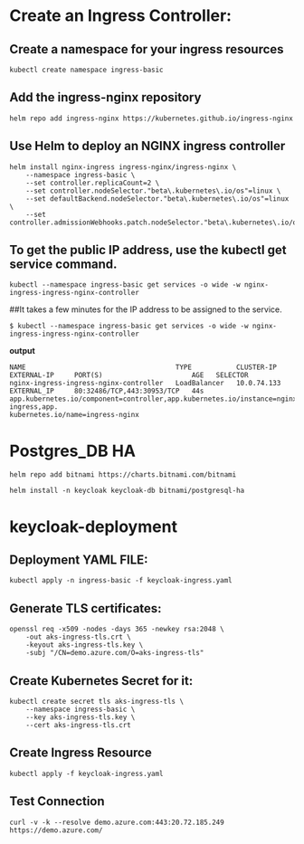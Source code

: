 # Create an Ingress Controller:

## Create a namespace for your ingress resources
```
kubectl create namespace ingress-basic
```
## Add the ingress-nginx repository
```
helm repo add ingress-nginx https://kubernetes.github.io/ingress-nginx
```
## Use Helm to deploy an NGINX ingress controller
```
helm install nginx-ingress ingress-nginx/ingress-nginx \
    --namespace ingress-basic \
    --set controller.replicaCount=2 \
    --set controller.nodeSelector."beta\.kubernetes\.io/os"=linux \
    --set defaultBackend.nodeSelector."beta\.kubernetes\.io/os"=linux \
    --set controller.admissionWebhooks.patch.nodeSelector."beta\.kubernetes\.io/os"=linux
```
## To get the public IP address, use the kubectl get service command.
```
kubectl --namespace ingress-basic get services -o wide -w nginx-ingress-ingress-nginx-controller
```
##It takes a few minutes for the IP address to be assigned to the service.
```
$ kubectl --namespace ingress-basic get services -o wide -w nginx-ingress-ingress-nginx-controller
```
**output**
```
NAME                                     TYPE           CLUSTER-IP    EXTERNAL-IP     PORT(S)                      AGE   SELECTOR
nginx-ingress-ingress-nginx-controller   LoadBalancer   10.0.74.133   EXTERNAL_IP     80:32486/TCP,443:30953/TCP   44s   app.kubernetes.io/component=controller,app.kubernetes.io/instance=nginx-ingress,app.
kubernetes.io/name=ingress-nginx

````

# Postgres_DB HA
```
helm repo add bitnami https://charts.bitnami.com/bitnami

helm install -n keycloak keycloak-db bitnami/postgresql-ha
```
# keycloak-deployment

## Deployment YAML FILE:
```
kubectl apply -n ingress-basic -f keycloak-ingress.yaml
```
## Generate TLS certificates:

```
openssl req -x509 -nodes -days 365 -newkey rsa:2048 \
    -out aks-ingress-tls.crt \
    -keyout aks-ingress-tls.key \
    -subj "/CN=demo.azure.com/O=aks-ingress-tls"
```
## Create Kubernetes Secret for it:

```  
kubectl create secret tls aks-ingress-tls \
    --namespace ingress-basic \
    --key aks-ingress-tls.key \
    --cert aks-ingress-tls.crt
```

## Create Ingress Resource
```
kubectl apply -f keycloak-ingress.yaml
```

## Test Connection
```
curl -v -k --resolve demo.azure.com:443:20.72.185.249 https://demo.azure.com/
```
